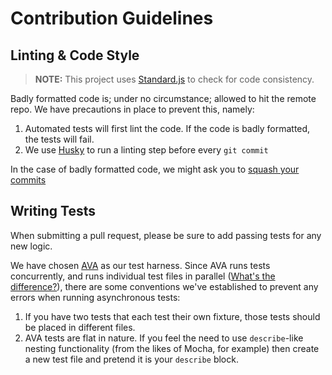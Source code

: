 # Contribution Guidelines

## Linting & Code Style

> **NOTE:** This project uses [Standard.js](/feross/standard) to check for code consistency.

Badly formatted code is; under no circumstance; allowed to hit the remote repo. We have precautions in place to prevent this, namely:

1. Automated tests will first lint the code. If the code is badly formatted, the tests will fail.
2. We use [Husky](/typicode/husky) to run a linting step before every `git commit`

In the case of badly formatted code, we might ask you to [squash your commits](#squashing-commits)

## Writing Tests

When submitting a pull request, please be sure to add passing tests for any new
logic.

We have chosen [AVA](/sindresorhus/ava) as our test harness. Since AVA runs tests concurrently, and runs individual test files in parallel ([What's the difference?](http://stackoverflow.com/questions/1050222/concurrency-vs-parallelism-what-is-the-difference)), there are some conventions we've established to prevent
any errors when running asynchronous tests:

1. If you have two tests that each test their own fixture, those tests should be placed in different files.
2. AVA tests are flat in nature. If you feel the need to use `describe`-like nesting functionality (from the likes of Mocha, for example) then create a new test file and pretend it is your `describe` block.
